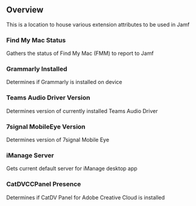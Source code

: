 ## Overview
This is a location to house various extension attributes to be used in Jamf

### Find My Mac Status
Gathers the status of Find My Mac (FMM) to report to Jamf

### Grammarly Installed
Determines if Grammarly is installed on device

### Teams Audio Driver Version
Determines version of currently installed Teams Audio Driver

### 7signal MobileEye Version
Determines version of 7signal Mobile Eye

### iManage Server
Gets current default server for iManage desktop app

### CatDVCCPanel Presence
Determines if CatDV Panel for Adobe Creative Cloud is installed

